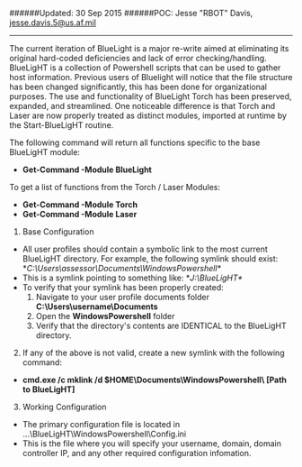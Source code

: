 ######Updated:  30 Sep 2015
######POC:  Jesse "RBOT" Davis, jesse.davis.5@us.af.mil
<hr>
The current iteration of BlueLight is a major re-write aimed at eliminating its original hard-coded deficiencies and lack of error checking/handling. BlueLigHT is a collection of Powershell scripts that can be used to gather host information. Previous 
users of Bluelight will notice that the file structure has been changed significantly, this has been done for organizational purposes. The use and functionality of BlueLight Torch has been preserved, expanded, and streamlined. One noticeable difference is that Torch and Laser are now properly treated as distinct modules, imported at runtime by the Start-BlueLigHT routine.

The following command will return all functions specific to the base BlueLigHT module:
  * **Get-Command -Module BlueLight**

To get a list of functions from the Torch / Laser Modules:
  * **Get-Command -Module Torch**
  * **Get-Command -Module Laser**

1. Base Configuration
  * All user profiles should contain a symbolic link to the most current BlueLigHT directory. For example, the following symlink should exist: **C:\Users\assessor\Documents\WindowsPowershell\** 
  * This is a symlink pointing to something like: **J:\BlueLigHT\**
  * To verify that your symlink has been properly created:
    1. Navigate to your user profile documents folder **C:\Users\username\Documents**
    2. Open the **WindowsPowershell** folder
    3. Verify that the directory's contents are IDENTICAL to the BlueLigHT directory.

2. If any of the above is not valid, create a new symlink with the following command:
  * **cmd.exe /c mklink /d $HOME\Documents\WindowsPowershell\ [Path to BlueLigHT]**
		
3. Working Configuration
  * The primary configuration file is located in ...\BlueLigHT\WindowsPowershell\Config.ini
  * This is the file where you will specify your username, domain, domain controller IP, and any other required 
configuration infomation.
